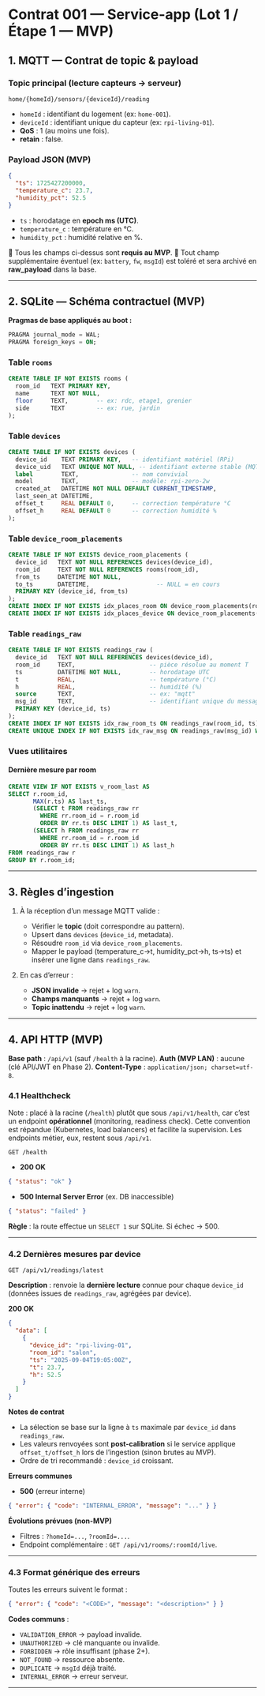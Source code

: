 # Contrat 001 — Service-app (Lot 1 / Étape 1 — MVP)

## 1. MQTT — Contrat de topic & payload

### Topic principal (lecture capteurs → serveur)

```
home/{homeId}/sensors/{deviceId}/reading
```

* `homeId` : identifiant du logement (ex: `home-001`).
* `deviceId` : identifiant unique du capteur (ex: `rpi-living-01`).
* **QoS** : 1 (au moins une fois).
* **retain** : false.

### Payload JSON (MVP)

```json
{
  "ts": 1725427200000,
  "temperature_c": 23.7,
  "humidity_pct": 52.5
}
```

* `ts` : horodatage en **epoch ms (UTC)**.
* `temperature_c` : température en °C.
* `humidity_pct` : humidité relative en %.

📌 Tous les champs ci-dessus sont **requis au MVP**.
📌 Tout champ supplémentaire éventuel (ex: `battery`, `fw`, `msgId`) est toléré et sera archivé en **raw\_payload** dans la base.

---

## 2. SQLite — Schéma contractuel (MVP)

**Pragmas de base appliqués au boot :**

```sql
PRAGMA journal_mode = WAL;
PRAGMA foreign_keys = ON;
```

### Table `rooms`

```sql
CREATE TABLE IF NOT EXISTS rooms (
  room_id   TEXT PRIMARY KEY,
  name      TEXT NOT NULL,
  floor     TEXT,        -- ex: rdc, etage1, grenier
  side      TEXT         -- ex: rue, jardin
);
```

### Table `devices`

```sql
CREATE TABLE IF NOT EXISTS devices (
  device_id    TEXT PRIMARY KEY,   -- identifiant matériel (RPi)
  device_uid   TEXT UNIQUE NOT NULL, -- identifiant externe stable (MQTT)
  label        TEXT,               -- nom convivial
  model        TEXT,               -- modèle: rpi-zero-2w
  created_at   DATETIME NOT NULL DEFAULT CURRENT_TIMESTAMP,
  last_seen_at DATETIME,
  offset_t     REAL DEFAULT 0,     -- correction température °C
  offset_h     REAL DEFAULT 0      -- correction humidité %
);
```

### Table `device_room_placements`

```sql
CREATE TABLE IF NOT EXISTS device_room_placements (
  device_id   TEXT NOT NULL REFERENCES devices(device_id),
  room_id     TEXT NOT NULL REFERENCES rooms(room_id),
  from_ts     DATETIME NOT NULL,
  to_ts       DATETIME,                   -- NULL = en cours
  PRIMARY KEY (device_id, from_ts)
);
CREATE INDEX IF NOT EXISTS idx_places_room ON device_room_placements(room_id, from_ts);
CREATE INDEX IF NOT EXISTS idx_places_device ON device_room_placements(device_id, from_ts);
```

### Table `readings_raw`

```sql
CREATE TABLE IF NOT EXISTS readings_raw (
  device_id   TEXT NOT NULL REFERENCES devices(device_id),
  room_id     TEXT,                     -- pièce résolue au moment T
  ts          DATETIME NOT NULL,        -- horodatage UTC
  t           REAL,                     -- température (°C)
  h           REAL,                     -- humidité (%)
  source      TEXT,                     -- ex: "mqtt"
  msg_id      TEXT,                     -- identifiant unique du message
  PRIMARY KEY (device_id, ts)
);
CREATE INDEX IF NOT EXISTS idx_raw_room_ts ON readings_raw(room_id, ts);
CREATE UNIQUE INDEX IF NOT EXISTS idx_raw_msg ON readings_raw(msg_id) WHERE msg_id IS NOT NULL;
```

### Vues utilitaires

#### Dernière mesure par room

```sql
CREATE VIEW IF NOT EXISTS v_room_last AS
SELECT r.room_id,
       MAX(r.ts) AS last_ts,
       (SELECT t FROM readings_raw rr
         WHERE rr.room_id = r.room_id
         ORDER BY rr.ts DESC LIMIT 1) AS last_t,
       (SELECT h FROM readings_raw rr
         WHERE rr.room_id = r.room_id
         ORDER BY rr.ts DESC LIMIT 1) AS last_h
FROM readings_raw r
GROUP BY r.room_id;
```

---

## 3. Règles d’ingestion

1. À la réception d’un message MQTT valide :

   * Vérifier le **topic** (doit correspondre au pattern).
   * Upsert dans `devices` (`device_id`, metadata).
   * Résoudre `room_id` via `device_room_placements`.
   * Mapper le payload (temperature\_c→t, humidity\_pct→h, ts→ts) et insérer une ligne dans `readings_raw`.

2. En cas d’erreur :

   * **JSON invalide** → rejet + log `warn`.
   * **Champs manquants** → rejet + log `warn`.
   * **Topic inattendu** → rejet + log `warn`.

---

## 4. API HTTP (MVP)

**Base path** : `/api/v1` (sauf `/health` à la racine).
**Auth (MVP LAN)** : aucune (clé API/JWT en Phase 2).
**Content-Type** : `application/json; charset=utf-8`.

### 4.1 Healthcheck

Note : placé à la racine (`/health`) plutôt que sous `/api/v1/health`, car c’est un endpoint **opérationnel** (monitoring, readiness check). Cette convention est répandue (Kubernetes, load balancers) et facilite la supervision. Les endpoints métier, eux, restent sous `/api/v1`.

`GET /health`

* **200 OK**

```json
{ "status": "ok" }
```

* **500 Internal Server Error** (ex. DB inaccessible)

```json
{ "status": "failed" }
```

**Règle** : la route effectue un `SELECT 1` sur SQLite. Si échec → 500.

---

### 4.2 Dernières mesures par device

`GET /api/v1/readings/latest`

**Description** : renvoie la **dernière lecture** connue pour chaque `device_id` (données issues de `readings_raw`, agrégées par device).

**200 OK**

```json
{
  "data": [
    {
      "device_id": "rpi-living-01",
      "room_id": "salon",
      "ts": "2025-09-04T19:05:00Z",
      "t": 23.7,
      "h": 52.5
    }
  ]
}
```

**Notes de contrat**

* La sélection se base sur la ligne à `ts` maximale par `device_id` dans `readings_raw`.
* Les valeurs renvoyées sont **post-calibration** si le service applique `offset_t/offset_h` lors de l’ingestion (sinon brutes au MVP).
* Ordre de tri recommandé : `device_id` croissant.

**Erreurs communes**

* **500** (erreur interne)

```json
{ "error": { "code": "INTERNAL_ERROR", "message": "..." } }
```

**Évolutions prévues (non-MVP)**

* Filtres : `?homeId=...`, `?roomId=...`.
* Endpoint complémentaire : `GET /api/v1/rooms/:roomId/live`.

---

### 4.3 Format générique des erreurs

Toutes les erreurs suivent le format :

```json
{ "error": { "code": "<CODE>", "message": "<description>" } }
```

**Codes communs** :

* `VALIDATION_ERROR` → payload invalide.
* `UNAUTHORIZED` → clé manquante ou invalide.
* `FORBIDDEN` → rôle insuffisant (phase 2+).
* `NOT_FOUND` → ressource absente.
* `DUPLICATE` → `msgId` déjà traité.
* `INTERNAL_ERROR` → erreur serveur.

---
